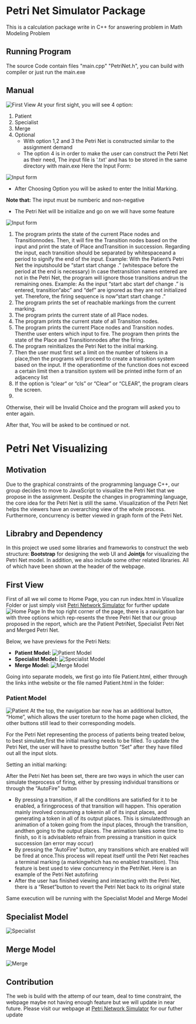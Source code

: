 # Petri Net Simulator Package 
This is a calculation package write in C++ for answering problem in Math Modeling Problem 
## Running Program
The source Code contain files "main.cpp" "PetriNet.h", you can build with compiler or just run the main.exe
## Manual
![First View](images/Annotation%202021-11-25%20160005.png)
At your first sight, you will see 4 option:
1. Patient
2. Specialist
3. Merge
4. Optional
    - With option 1,2 and 3 the Petri Net is constructed similar to the assignment demand
    - The option 4 is in order to make the user can construct the Petri Net as their need,
The input file is '.txt' and has to be stored in the same directory with main.exe
Here the Input Form:

![Input form](images/Annotation%202021-11-25%20161308.png)
- After Choosing Option you will be asked to enter the Initial Marking.

**Note that:** The input must be numberic and non-negative

- The Petri Net will be initialize and go on we will have some feature

![Input form](images/Annotation%202021-11-25%20162241.png)
1. The program prints the state of the current Place nodes and Transitionnodes. Then, it will fire the Transition nodes based on the input and print the state of Place andTransition in succession. Regarding the input, each transition should be separated by whitespaceand a period to signify the end of the input. Example: With the Patient’s Petri Net the inputshould be “start start change .” (whitespace before the period at the end is necessary) In case thetransition names entered are not in the Petri Net, the program will ignore those transitions andrun the remaining ones. Example: As the input “start abc start def change .” is entered, transition“abc” and “def” are ignored as they are not initialized yet. Therefore, the firing sequence is now“start start change .”
2. The program prints the set of reachable markings from the current marking.
3. The program prints the current state of all Place nodes.
4. The program prints the current state of all Transition nodes.
5. The program prints the current Place nodes and Transition nodes. Thenthe user enters which input to fire. The program then prints the state of the Place and Transitionnodes after the firing.
6. The program reinitializes the Petri Net to the initial marking.
7. Then the user must first set a limit on the number of tokens in a place,then the programs will proceed to create a transition system based on the input. If the operationtime of the function does not exceed a certain limit then a transition system will be printed inthe form of an adjacency list
8. If the option is “clear“ or “cls” or “Clear” or “CLEAR”, the program clears the screen.
9. 
Otherwise, their will be Invalid Choice and the program will asked you to enter again.

After that, You will be asked to be continued or not. 

# Petri Net Visualizing 
## Motivation
Due to the graphical constraints of the programming language C++,
our group decides to move to JavaScript to visualize the Petri Net that we propose in the assignment.
Despite the changes in programming language, the core idea for the Petri Net is still the same.
Visualization of the Petri Net helps the viewers have an overarching view of the whole process.
Furthermore, concurrency is better viewed in graph form of the Petri Net.
## Librabry and Dependency 
In this project we used some libraries and frameworks to construct the web structure: **Bootstrap** for designing the web UI and **Jointjs** for visualizing the Petri Net model. In addition, we also include some other related libraries. All of which have been shown at the header of the webpage.

## First View
First of all we wil come to Home Page, you can run index.html in Visualize Folder or just simply visit [Petri Network Simulator](02david20.github.io) for further update
![Home Page](images/home.png)
In the top right corner of the page, there is a navigation bar with three options which rep-resents the three Petri Net that our group proposed in the report, which are the Patient PetriNet, Specialist Petri Net and Merged Petri Net.

Below, we have previews for the Petri Nets:

- **Patient Model:**
![Patient Model](images/patientModel.png)
- **Specialist Model:**
![Specialist Model](images/specialModel.png)
- **Merge Model:**
![Merge Model](images/mergeNet.png)

Going into separate models, we first go into file Patient.html, either through the links inthe website or the file named Patient.html in the folder:

### Patient Model
![Patient](images/initP.png)
   At the top, the navigation bar now has an additional button, “Home”, which allows the user toreturn to the home page when clicked, the other buttons still lead to their corresponding models.
   
   For the Petri Net representing the process of patients being treated below, to best simulate,first the initial marking needs to be filled. To update the Petri Net, the user will have to pressthe button “Set” after they have filled out all the input slots.
   
   Setting an initial marking:
   
   After the Petri Net has been set, there are two ways in which the user can simulate theprocess of firing, either by pressing individual transitions or through the “AutoFire” button
- By pressing a transition, if all the conditions are satisfied for it to be enabled, a firingprocess of that transition will happen. This operation mainly involved consuming a tokenin all of its input places, and generating a token in all of its output places. This is simulatedthrough an animation of a token going from the input places, through the transition, andthen going to the output places. The animation takes some time to finish, so it is advisableto refrain from pressing a transition in quick succession (an error may occur)
- By pressing the “AutoFire” button, any transitions which are enabled will be fired at once.This process will repeat itself until the Petri Net reaches a terminal marking (a markingwhich has no enabled transition). This feature is best used to view concurrency in the PetriNet. Here is an example of the Petri Net autofiring
- After the user has finished viewing and interacting with the Petri Net, there is a “Reset”button to revert the Petri Net back to its original state

Same execution will be running with the Specialist Model and Merge Model
## Specialist Model
![Specialist](images/initS.png)
## Merge Model
![Merge](images/merged.png)

## Contribution
The web is build with the attemp of our team, deal to time constraint, the webpage maybe not having enough feature but we will update in near future. Please visit our webpage at 
[Petri Network Simulator](02david20.github.io) for our futher update
